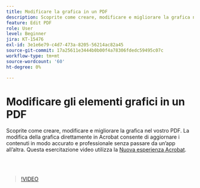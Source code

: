 ```yaml
---
title: Modificare la grafica in un PDF
description: Scoprite come creare, modificare e migliorare la grafica nel vostro PDF
feature: Edit PDF
role: User
level: Beginner
jira: KT-15476
exl-id: 3e1e6e79-c4d7-473a-8205-56214ac82a45
source-git-commit: 17a25611e3444b0b00f4a78306fdedc59495c07c
workflow-type: tm+mt
source-wordcount: '60'
ht-degree: 0%

---
```


# Modificare gli elementi grafici in un PDF

Scoprite come creare, modificare e migliorare la grafica nel vostro PDF. La modifica della grafica direttamente in Acrobat consente di aggiornare i contenuti in modo accurato e professionale senza passare da un’app all’altra. Questa esercitazione video utilizza la [Nuova esperienza Acrobat](new-workspace.md).

<br> 

>[!VIDEO](https://video.tv.adobe.com/v/3431260?enablevpops&quality=12&learn=on&hidetitle=true)
